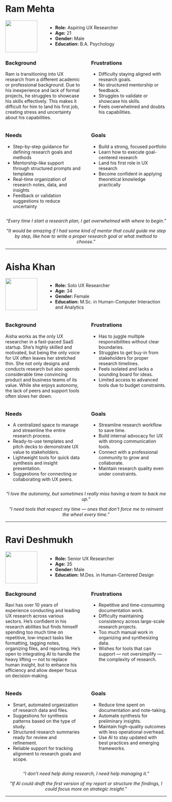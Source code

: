 # Ram Mehta

<div style="display: flex; gap: 2rem;">

<img src="path/to/image.jpg" width="100px"/>

<div style="flex: 1;">

- **Role:** Aspiring UX Researcher  
- **Age:** 21  
- **Gender:** Male  
- **Education:** B.A. Psychology  

</div>

</div>

<div style="display: flex; gap: 2rem;">

<div style="flex: 1;">

### Background

Ram is transitioning into UX research from a different academic or professional background. Due to his inexperience and lack of formal projects, he struggles to showcase his skills effectively. This makes it difficult for him to land his first job, creating stress and uncertainty about his capabilities.

</div>

<div style="flex: 1;">

### Frustrations

- Difficulty staying aligned with research goals.  
- No structured mentorship or feedback.  
- Struggles to validate or showcase his skills.  
- Feels overwhelmed and doubts his capabilities.

</div>

</div>

<div style="display: flex; gap: 2rem;">

<div style="flex: 1;">

### Needs

- Step-by-step guidance for defining research goals and methods  
- Mentorship-like support through structured prompts and templates  
- Real-time organization of research notes, data, and insights  
- Feedback or validation suggestions to reduce uncertainty

</div>

<div style="flex: 1;">

### Goals

- Build a strong, focused portfolio  
- Learn how to execute goal-centered research  
- Land his first role in UX research  
- Become confident in applying theoretical knowledge practically

</div>

</div>

<p align="center"><em>“Every time I start a research plan, I get overwhelmed with where to begin.”</em></p>

<p align="center"><em>“It would be amazing if I had some kind of mentor that could guide me step by step, like how to write a proper research goal or what method to choose.”</em></p>

---

# Aisha Khan

<div style="display: flex; gap: 2rem;">

<img src="path/to/image.jpg" width="100px"/>

<div style="flex: 1;">

- **Role:** Solo UX Researcher  
- **Age:** 34  
- **Gender:** Female  
- **Education:** M.Sc. in Human-Computer Interaction and Analytics  

</div>

</div>

<div style="display: flex; gap: 2rem;">

<div style="flex: 1;">

### Background

Aisha works as the only UX researcher in a fast-paced SaaS startup. She’s highly skilled and motivated, but being the only voice for UX often leaves her stretched thin. She not only designs and conducts research but also spends considerable time convincing product and business teams of its value. While she enjoys autonomy, the lack of peers and support tools often slows her down.

</div>

<div style="flex: 1;">

### Frustrations

- Has to juggle multiple responsibilities without clear boundaries.  
- Struggles to get buy-in from stakeholders for proper research timelines.  
- Feels isolated and lacks a sounding board for ideas.  
- Limited access to advanced tools due to budget constraints.

</div>

</div>

<div style="display: flex; gap: 2rem;">

<div style="flex: 1;">

### Needs

- A centralized space to manage and streamline the entire research process.  
- Ready-to-use templates and pitch decks to demonstrate UX value to stakeholders.  
- Lightweight tools for quick data synthesis and insight presentation.  
- Suggestions for connecting or collaborating with UX peers.

</div>

<div style="flex: 1;">

### Goals

- Streamline research workflow to save time.  
- Build internal advocacy for UX with strong communication tools.  
- Connect with a professional community to grow and collaborate.  
- Maintain research quality even under constraints.

</div>

</div>

<p align="center"><em>“I love the autonomy, but sometimes I really miss having a team to back me up.”</em></p>

<p align="center"><em>“I need tools that respect my time — ones that don’t force me to reinvent the wheel every time.”</em></p>

---

# Ravi Deshmukh

<div style="display: flex; gap: 2rem;">

<img src="path/to/image.jpg" width="100px"/>

<div style="flex: 1;">

- **Role:** Senior UX Researcher  
- **Age:** 35  
- **Gender:** Male  
- **Education:** M.Des. in Human-Centered Design  

</div>

</div>

<div style="display: flex; gap: 2rem;">

<div style="flex: 1;">

### Background

Ravi has over 10 years of experience conducting and leading UX research across various sectors. He’s confident in his research abilities but finds himself spending too much time on repetitive, low-impact tasks like formatting, tagging notes, organizing files, and reporting. He’s open to integrating AI to handle the heavy lifting — not to replace human insight, but to enhance his efficiency and allow deeper focus on decision-making.

</div>

<div style="flex: 1;">

### Frustrations

- Repetitive and time-consuming documentation work.  
- Difficulty maintaining consistency across large-scale research projects.  
- Too much manual work in organizing and synthesizing data.  
- Wishes for tools that can support — not oversimplify — the complexity of research.

</div>

</div>

<div style="display: flex; gap: 2rem;">

<div style="flex: 1;">

### Needs

- Smart, automated organization of research data and files.  
- Suggestions for synthesis patterns based on the type of study.  
- Structured research summaries ready for review and refinement.  
- Reliable support for tracking alignment to research goals and scope.

</div>

<div style="flex: 1;">

### Goals

- Reduce time spent on documentation and note-taking.  
- Automate synthesis for preliminary insights.  
- Maintain high-quality outcomes with less operational overhead.  
- Use AI to stay updated with best practices and emerging frameworks.

</div>

</div>

<p align="center"><em>“I don’t need help doing research, I need help managing it.”</em></p>

<p align="center"><em>“If AI could draft the first version of my report or structure the findings, I could focus more on strategic insight.”</em></p>

---